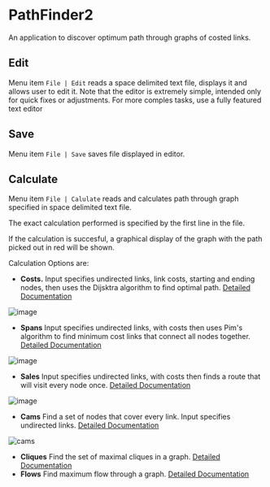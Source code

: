 # PathFinder2

An application to discover optimum path through graphs of costed links. 

## Edit

Menu item `File | Edit` reads a space delimited text file, displays it and allows user to edit it.  Note that the editor is extremely simple, intended only for quick fixes or adjustments.  For more comples tasks, use a fully featured text editor

## Save

Menu item `File | Save` saves file displayed in editor.

## Calculate

Menu item `File | Calulate` reads and calculates path through graph specified in space delimited text file.  

The exact calculation performed is specified by the first line in the file.  

If the calculation is succesful, a graphical display of the graph with the path picked out in red will be shown.

Calculation Options are:

 - __Costs.__ Input specifies undirected links, link costs, starting and ending nodes, then uses the Dijsktra algorithm to find optimal path. [Detailed Documentation](https://github.com/JamesBremner/PathFinder2/wiki/Costs)

![image](https://user-images.githubusercontent.com/2046227/120937017-05a78680-c6d9-11eb-9571-57d70303c1c1.png)

 - __Spans__ Input specifies undirected links, with costs then uses Pim's algorithm to find minimum cost links that connect all nodes together. [Detailed Documentation](https://github.com/JamesBremner/PathFinder2/wiki/Spans)

![image](https://user-images.githubusercontent.com/2046227/120936975-d6911500-c6d8-11eb-9bc2-c67df948fbde.png)

 - __Sales__  Input specifies undirected links, with costs then finds a route that will visit every node once. [Detailed Documentation](https://github.com/JamesBremner/PathFinder2/wiki/Sales)
 
 ![image](https://user-images.githubusercontent.com/2046227/120936942-a77aa380-c6d8-11eb-9f4d-6b2c59e4edc3.png)

 - __Cams__ Find a set of nodes that cover every link.  Input specifies undirected links.  [Detailed Documentation](https://github.com/JamesBremner/PathFinder2/wiki/Cams)

![cams](https://user-images.githubusercontent.com/2046227/120936885-4fdc3800-c6d8-11eb-966a-577e1c81b1dd.png)

 - __Cliques__ Find the set of maximal cliques in a graph. [Detailed Documentation](https://github.com/JamesBremner/PathFinder2/wiki/Cliques)
 - __Flows__ Find maximum flow through a graph.  [Detailed Documentation](https://github.com/JamesBremner/PathFinder2/wiki/Flows)
